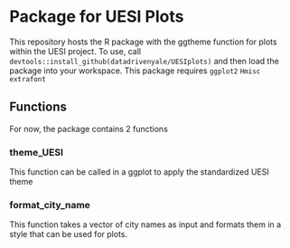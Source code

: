 # Package for UESI Plots
This repository hosts the R package with the ggtheme function for plots within the UESI project.
To use, call 
`devtools::install_github(datadrivenyale/UESIplots)`
and then load the package into your workspace.
This package requires 
`ggplot2`
`Hmisc`
`extrafont`
## Functions
For now, the package contains 2 functions

### theme_UESI
This function can be called in a ggplot to apply the standardized UESI theme 

### format_city_name
This function takes a vector of city names as input and formats them in a style that can be used for plots.
